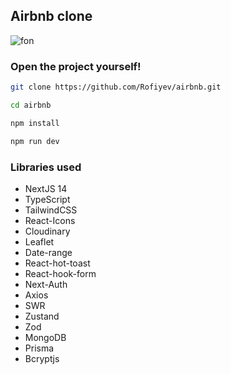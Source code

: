 ## Airbnb clone

![fon](https://www.spinxdigital.com/app/uploads/2022/11/image-airbnb.jpg)


### Open the project yourself!

```bash
git clone https://github.com/Rofiyev/airbnb.git

cd airbnb

npm install

npm run dev

```

### Libraries used

- NextJS 14
- TypeScript
- TailwindCSS
- React-Icons
- Cloudinary
- Leaflet
- Date-range
- React-hot-toast
- React-hook-form
- Next-Auth
- Axios
- SWR
- Zustand
- Zod
- MongoDB
- Prisma
- Bcryptjs

